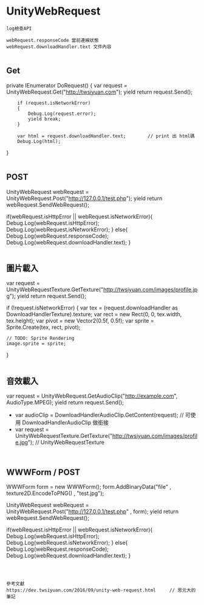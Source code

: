 UnityWebRequest
==============================


```
log檢查API

webRequest.responseCode 當前連線狀態
webRequest.downloadHandler.text 文件內容
```


```

```
Get
------------
private IEnumerator DoRequest()
{
	var request = UnityWebRequest.Get("http://twsiyuan.com");
        yield return request.Send();

        if (request.isNetworkError)
        {
            Debug.Log(request.error);
            yield break;
        }
        
        var html = request.downloadHandler.text;		// print 出 html碼
        Debug.Log(html);
}
```

```
POST
---------------
UnityWebRequest webRequest = UnityWebRequest.Post("http://127.0.0.1/test.php");
yield return webRequest.SendWebRequest();

if(webRequest.isHttpError || webRequest.isNetworkError){
	Debug.Log(webRequest.isHttpError);
	Debug.Log(webRequest.isNetworkError);
}
else{
	Debug.Log(webRequest.responseCode);
	Debug.Log(webRequest.downloadHandler.text);
}
```

```
圖片載入
-------------
var request = UnityWebRequestTexture.GetTexture("http://twsiyuan.com/images/profile.jpg");
yield return request.Send();

if (!request.isNetworkError)
{
	var tex = (request.downloadHandler as DownloadHandlerTexture).texture;
	var rect = new Rect(0, 0, tex.width, tex.height);
	var pivot = new Vector2(0.5f, 0.5f);
	var sprite = Sprite.Create(tex, rect, pivot);

	// TODO: Sprite Rendering
	image.sprite = sprite;
}
```

```
音效載入
--------------
var request = UnityWebRequest.GetAudioClip("http://example.com", AudioType.MPEG);
yield return request.Send();

* var audioClip = DownloadHandlerAudioClip.GetContent(request);		// 可使用 DownloadHandlerAudioClip 做銜接
* var request = UnityWebRequestTexture.GetTexture("http://twsiyuan.com/images/profile.jpg");	// UnityWebRequestTexture
```


```
WWWForm / POST
---------
WWWForm form = new WWWForm();
form.AddBinaryData("file" , texture2D.EncodeToPNG() , "test.jpg");
		

UnityWebRequest webRequest = UnityWebRequest.Post("http://127.0.0.1/test.php" , form);
yield return webRequest.SendWebRequest();

if(webRequest.isHttpError || webRequest.isNetworkError){
	Debug.Log(webRequest.isHttpError);
	Debug.Log(webRequest.isNetworkError);
}
else{
	Debug.Log(webRequest.responseCode);
	Debug.Log(webRequest.downloadHandler.text);
}

```



參考文獻
https://dev.twsiyuan.com/2016/09/unity-web-request.html		// 思元大的筆記
